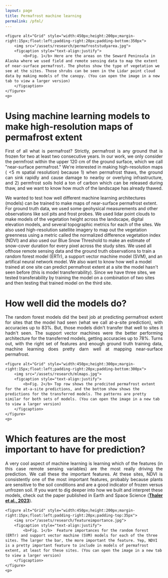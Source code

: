 ```yaml
---
layout: page
title: Permafrost machine learning
permalink: /pfml/
---
```

<html>
<head>
<style>
</style>
</head>
<body>

	<figure alt="Grid" style="width:450px;height:200px;margin-right:15px;float:left;padding-right:20px;padding-bottom:350px">
		<img src="/assets/research/permafroststudyarea.jpg">
		<figcaption style="text-align:justify">
			<b>Fig. 1</b> Here are the areas on the Seward Peninsula in Alaska where we used field and remote sensing data to map the extent of near-surface permafrost. The photos show the type of vegetation we see at the sites. Those shrubs can be seen in the Lidar point cloud data by making models of the canopy. (You can open the image in a new tab to view a larger version)
		</figcaption>			
	</figure>
	<p>
	
<h1><b>Using machine learning models to make high-resolution maps of permafrost extent</b></h1>
	<p style="text-align:justify">
First of all what is permafrost? Strictly, permafrost is any ground that is frozen for two at least two consecutive years. In our work, we only consider the permfrost within the upper 120 cm of the ground surface, which we call "near-surface permafrost." We're interested in making high-resolution maps ( <5 m spatial resolution) because 1) when permafrost thaws, the ground can sink rapidly and cause damage to nearby or overlying infrastructure, and 2) permfrost soils hold a ton of carbon which can be released during thaw, and we want to know how much of the landscape has already thawed. 
    </p>
    <p>
We wanted to test how well different machine learning architectures (models) can be trained to make maps of near-surface permafrost extent. For ground truth data, we used some geohysical measurements and other observations like soil pits and frost probes. We used lidar point clouds to make models of the vegetation height across the landscape, digital elevation models, and several topographic metrics for each of the sites. We also used high-resolution satellite imagery to map out the vegetation greenness using a metric called the normalized difference vegetation index (NDVI) and also used our Blue Snow Threshold to make an estimate of snow-cover duration for every pixel across the study sites. We used all ofthose remote sensing data and the ground truth observations to train a random forest model (ERTr), a support vector machine model (SVM), and an artifical neural network model. We also want to know how well a model trained at one site can predict permafrost extent at a site the model hasn't seen before (this is model transferrability). Since we have three sites, we tested transferability by training the model on a combination of two sites and then testing that trained model on the third site. 
    </p>
    <p>


<h1><b>How well did the models do?</b></h1>
	<p style="text-align:justify">
The random forest models did the best job at predicting permafrost extent for sites that the model had seen (what we call at-a-site prediction), with accuracies up to 83%. But, those models didn't transfer that well to sites it hadn't seen. The support vector machines were the better performing architecture for the transferred models, getting accuracies up to 78%. Turns out, with the right set of features and enough ground truth training data, machine learning does pretty darn well at mapping near-surface permafrost. 
	</p>
	
	
	<figure alt="Grid" style="width:450px;height:300px;margin-right:15px;float:left;padding-right:20px;padding-bottom:300px">
		<img src="/assets/research/mlmaps.jpg">
		<figcaption style="text-align:justify">
			<b>Fig. 2</b> Top row shows the predcited permafrost extent for the at-a-site predictions, and the bottom show shows the predictions for the transferred models. The patterns are pretty similar for both sets of models. (You can open the image in a new tab to view a larger version)
		</figcaption>			
	</figure>
	<p>

<h1><b>Which features are the most important to have for prediction?</b></h1>
	<p style="text-align:justify">
A very cool aspect of machine learning is learning which of the features (in this case remote sensing variables) are the most really driving the prediction. We call these the important features. At these sites, NDVI is consistently one of the most important features, probably because plants are sensitive to the soil conditions and are a good indicator of frozen versus unfrozen soil. If you want to dig deeper into how we built and interpret these models, check out the paper published in Earth and Space Science (<a href="https://agupubs.onlinelibrary.wiley.com/doi/full/10.1029/2023EA003015"><b>Thaler et al., 2023</b></a>).
	</p>


	<figure alt="Grid" style="width:450px;height:200px;margin-right:15px;float:left;padding-right:20px;padding-top:35px">
		<img src="/assets/research/featureimportance.jpg">
		<figcaption style="text-align:justify">
			<b>Fig. 1</b>  Feature importances for the random forest (ERTr) and support vector machine (SVM) models for each of the three sites. The larger the bar, the more important the feature. Yep, NDVI is a pretty important feature to include in models of permafrost extent, at least for these sites. (You can open the image in a new tab to view a larger version)
		</figcaption>			
	</figure>
	<p>

